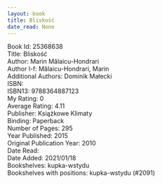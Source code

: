 ```yaml
---
layout: book
title: Bliskość
date_read: None
---
```


Book Id: 25368638<br />
Title: Bliskość<br />
Author: Marin Mălaicu-Hondrari<br />
Author l-f: Mălaicu-Hondrari, Marin<br />
Additional Authors: Dominik Małecki<br />
ISBN: <br />
ISBN13: 9788364887123<br />
My Rating: 0<br />
Average Rating: 4.11<br />
Publisher: Książkowe Klimaty<br />
Binding: Paperback<br />
Number of Pages: 295<br />
Year Published: 2015<br />
Original Publication Year: 2010<br />
Date Read: <br />
Date Added: 2021/01/18<br />
Bookshelves: kupka-wstydu<br />
Bookshelves with positions: kupka-wstydu (#2091)<br />

